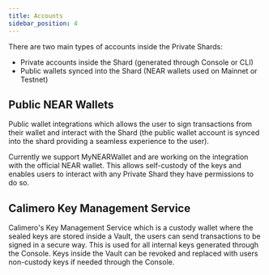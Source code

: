 ```yaml
---
title: Accounts
sidebar_position: 4
---
```


There are two main types of accounts inside the Private Shards:

- Private accounts inside the Shard (generated through Console or CLI)
- Public wallets synced into the Shard (NEAR wallets used on Mainnet or Testnet)


## Public NEAR Wallets
Public wallet integrations which allows the user to sign transactions from their wallet and interact with the Shard (the public wallet account is synced into the shard providing a seamless experience to the user).

Currently we support MyNEARWallet and are working on the integration with the official NEAR wallet. This allows self-custody of the keys and enables users to interact with any Private Shard they have permissions to do so.

## Calimero Key Management Service
Calimero's Key Management Service which is a custody wallet where the sealed keys are stored inside a Vault, the users can send transactions to be signed in a secure way. This is used for all internal keys generated through the Console. Keys inside the Vault can be revoked and replaced with users non-custody keys if needed through the Console.